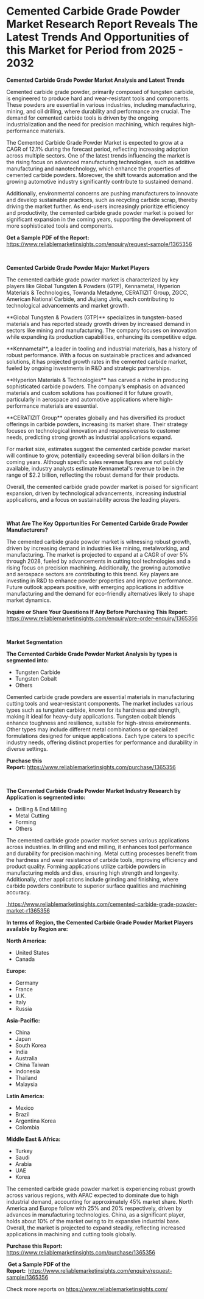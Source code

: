 <p><h1>Cemented Carbide Grade Powder Market Research Report Reveals The Latest Trends And Opportunities of this Market for Period from 2025 - 2032</h1></p><p><strong>Cemented Carbide Grade Powder Market Analysis and Latest Trends</strong></p>
<p><p>Cemented carbide grade powder, primarily composed of tungsten carbide, is engineered to produce hard and wear-resistant tools and components. These powders are essential in various industries, including manufacturing, mining, and oil drilling, where durability and performance are crucial. The demand for cemented carbide tools is driven by the ongoing industrialization and the need for precision machining, which requires high-performance materials.</p><p>The Cemented Carbide Grade Powder Market is expected to grow at a CAGR of 12.1% during the forecast period, reflecting increasing adoption across multiple sectors. One of the latest trends influencing the market is the rising focus on advanced manufacturing technologies, such as additive manufacturing and nanotechnology, which enhance the properties of cemented carbide powders. Moreover, the shift towards automation and the growing automotive industry significantly contribute to sustained demand.</p><p>Additionally, environmental concerns are pushing manufacturers to innovate and develop sustainable practices, such as recycling carbide scrap, thereby driving the market further. As end-users increasingly prioritize efficiency and productivity, the cemented carbide grade powder market is poised for significant expansion in the coming years, supporting the development of more sophisticated tools and components.</p></p>
<p><strong>Get a Sample PDF of the Report:&nbsp;</strong> <a href="https://www.reliablemarketinsights.com/enquiry/request-sample/1365356?utm_campaign=3186&utm_medium=2&utm_source=Github&utm_content=ia&utm_term=22032025&utm_id=cemented-carbide-grade-powder">https://www.reliablemarketinsights.com/enquiry/request-sample/1365356</a></p>
<p>&nbsp;</p>
<p><strong>Cemented Carbide Grade Powder Major Market Players</strong></p>
<p><p>The cemented carbide grade powder market is characterized by key players like Global Tungsten & Powders (GTP), Kennametal, Hyperion Materials & Technologies, Towanda Metadyne, CERATIZIT Group, ZGCC, American National Carbide, and Jiujiang Jinlu, each contributing to technological advancements and market growth.</p><p>**Global Tungsten & Powders (GTP)** specializes in tungsten-based materials and has reported steady growth driven by increased demand in sectors like mining and manufacturing. The company focuses on innovation while expanding its production capabilities, enhancing its competitive edge.</p><p>**Kennametal**, a leader in tooling and industrial materials, has a history of robust performance. With a focus on sustainable practices and advanced solutions, it has projected growth rates in the cemented carbide market, fueled by ongoing investments in R&D and strategic partnerships.</p><p>**Hyperion Materials & Technologies** has carved a niche in producing sophisticated carbide powders. The company’s emphasis on advanced materials and custom solutions has positioned it for future growth, particularly in aerospace and automotive applications where high-performance materials are essential.</p><p>**CERATIZIT Group** operates globally and has diversified its product offerings in carbide powders, increasing its market share. Their strategy focuses on technological innovation and responsiveness to customer needs, predicting strong growth as industrial applications expand.</p><p>For market size, estimates suggest the cemented carbide powder market will continue to grow, potentially exceeding several billion dollars in the coming years. Although specific sales revenue figures are not publicly available, industry analysts estimate Kennametal's revenue to be in the range of $2.2 billion, reflecting the robust demand for their products.</p><p>Overall, the cemented carbide grade powder market is poised for significant expansion, driven by technological advancements, increasing industrial applications, and a focus on sustainability across the leading players.</p></p>
<p>&nbsp;</p>
<p><strong>What Are The Key Opportunities For Cemented Carbide Grade Powder Manufacturers?</strong></p>
<p><p>The cemented carbide grade powder market is witnessing robust growth, driven by increasing demand in industries like mining, metalworking, and manufacturing. The market is projected to expand at a CAGR of over 5% through 2028, fueled by advancements in cutting tool technologies and a rising focus on precision machining. Additionally, the growing automotive and aerospace sectors are contributing to this trend. Key players are investing in R&D to enhance powder properties and improve performance. Future outlook appears positive, with emerging applications in additive manufacturing and the demand for eco-friendly alternatives likely to shape market dynamics.</p></p>
<p><strong>Inquire or Share Your Questions If Any Before Purchasing This Report:</strong> <a href="https://www.reliablemarketinsights.com/enquiry/pre-order-enquiry/1365356?utm_campaign=3186&utm_medium=2&utm_source=Github&utm_content=ia&utm_term=22032025&utm_id=cemented-carbide-grade-powder">https://www.reliablemarketinsights.com/enquiry/pre-order-enquiry/1365356</a></p>
<p>&nbsp;</p>
<p><strong>Market Segmentation</strong></p>
<p><strong>The Cemented Carbide Grade Powder Market Analysis by types is segmented into:</strong></p>
<p><ul><li>Tungsten Carbide</li><li>Tungsten Cobalt</li><li>Others</li></ul></p>
<p><p>Cemented carbide grade powders are essential materials in manufacturing cutting tools and wear-resistant components. The market includes various types such as tungsten carbide, known for its hardness and strength, making it ideal for heavy-duty applications. Tungsten cobalt blends enhance toughness and resilience, suitable for high-stress environments. Other types may include different metal combinations or specialized formulations designed for unique applications. Each type caters to specific industry needs, offering distinct properties for performance and durability in diverse settings.</p></p>
<p><strong>Purchase this Report:&nbsp;</strong><a href="https://www.reliablemarketinsights.com/purchase/1365356?utm_campaign=3186&utm_medium=2&utm_source=Github&utm_content=ia&utm_term=22032025&utm_id=cemented-carbide-grade-powder">https://www.reliablemarketinsights.com/purchase/1365356</a></p>
<p>&nbsp;</p>
<p><strong>The Cemented Carbide Grade Powder Market Industry Research by Application is segmented into:</strong></p>
<p><ul><li>Drilling & End Milling</li><li>Metal Cutting</li><li>Forming</li><li>Others</li></ul></p>
<p><p>The cemented carbide grade powder market serves various applications across industries. In drilling and end milling, it enhances tool performance and durability for precision machining. Metal cutting processes benefit from the hardness and wear resistance of carbide tools, improving efficiency and product quality. Forming applications utilize carbide powders in manufacturing molds and dies, ensuring high strength and longevity. Additionally, other applications include grinding and finishing, where carbide powders contribute to superior surface qualities and machining accuracy.</p></p>
<p><a href="https://www.reliablemarketinsights.com/cemented-carbide-grade-powder-market-r1365356?utm_campaign=3186&utm_medium=2&utm_source=Github&utm_content=ia&utm_term=22032025&utm_id=cemented-carbide-grade-powder">&nbsp;https://www.reliablemarketinsights.com/cemented-carbide-grade-powder-market-r1365356</a></p>
<p><strong>In terms of Region, the Cemented Carbide Grade Powder Market Players available by Region are:</strong></p>
<p>
    <p> <strong> North America: </strong>
        <ul>
            <li>United States</li>
            <li>Canada</li>
        </ul>
        </p> 
    <p> <strong> Europe: </strong>
        <ul>
            <li>Germany</li>
            <li>France</li>
            <li>U.K.</li>
            <li>Italy</li>
            <li>Russia</li>
        </ul>
        </p> 
    <p> <strong> Asia-Pacific: </strong>
        <ul>
            <li>China</li>
            <li>Japan</li>
            <li>South Korea</li>
            <li>India</li>
            <li>Australia</li>
            <li>China Taiwan</li>
            <li>Indonesia</li>
            <li>Thailand</li>
            <li>Malaysia</li>
        </ul>
        </p> 
    <p> <strong> Latin America: </strong>
        <ul>
            <li>Mexico</li>
            <li>Brazil</li>
            <li>Argentina Korea</li>
            <li>Colombia</li>
        </ul>
        </p> 
    <p> <strong> Middle East & Africa: </strong>
        <ul>
            <li>Turkey</li>
            <li>Saudi</li>
            <li>Arabia</li>
            <li>UAE</li>
            <li>Korea</li>
        </ul>
    </p>
    </p>
<p><p>The cemented carbide grade powder market is experiencing robust growth across various regions, with APAC expected to dominate due to high industrial demand, accounting for approximately 45% market share. North America and Europe follow with 25% and 20% respectively, driven by advances in manufacturing technologies. China, as a significant player, holds about 10% of the market owing to its expansive industrial base. Overall, the market is projected to expand steadily, reflecting increased applications in machining and cutting tools globally.</p></p>
<p><strong>Purchase this Report: </strong><a href="https://www.reliablemarketinsights.com/purchase/1365356?utm_campaign=3186&utm_medium=2&utm_source=Github&utm_content=ia&utm_term=22032025&utm_id=cemented-carbide-grade-powder">https://www.reliablemarketinsights.com/purchase/1365356</a></p>
<p>&nbsp;<strong>Get a Sample PDF of the Report:&nbsp;&nbsp;</strong><a href="https://www.reliablemarketinsights.com/enquiry/request-sample/1365356?utm_campaign=3186&utm_medium=2&utm_source=Github&utm_content=ia&utm_term=22032025&utm_id=cemented-carbide-grade-powder">https://www.reliablemarketinsights.com/enquiry/request-sample/1365356</a></p>
<p><strong></strong></p>
<p>Check more reports on <a href="https://www.reliablemarketinsights.com/?utm_campaign=3186&utm_medium=2&utm_source=Github&utm_content=ia&utm_term=22032025&utm_id=cemented-carbide-grade-powder">https://www.reliablemarketinsights.com/</a></p>
